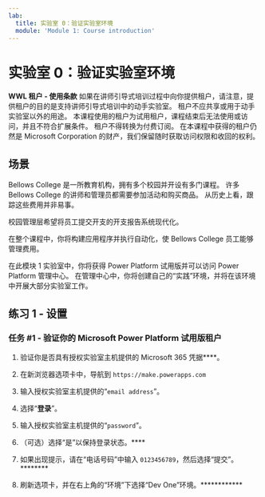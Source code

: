 ```yaml
---
lab:
  title: 实验室 0：验证实验室环境
  module: 'Module 1: Course introduction'
---
```


# 实验室 0：验证实验室环境

**WWL 租户 - 使用条款** 如果在讲师引导式培训过程中向你提供租户，请注意，提供租户的目的是支持讲师引导式培训中的动手实验室。 租户不应共享或用于动手实验室以外的用途。 本课程使用的租户为试用租户，课程结束后无法使用或访问，并且不符合扩展条件。 租户不得转换为付费订阅。 在本课程中获得的租户仍然是 Microsoft Corporation 的财产，我们保留随时获取访问权限和收回的权利。 

## 场景

Bellows College 是一所教育机构，拥有多个校园并开设有多门课程。 许多 Bellows College 的讲师和管理员都需要参加活动和购买商品。 从历史上看，跟踪这些费用并非易事。

校园管理层希望将员工提交开支的开支报告系统现代化。 

在整个课程中，你将构建应用程序并执行自动化，使 Bellows College 员工能够管理费用。

在此模块 1 实验室中，你将获得 Power Platform 试用版并可以访问 Power Platform 管理中心。 在管理中心中，你将创建自己的“实践”环境，并将在该环境中开展大部分实验室工作。


## 练习 1 - 设置

### 任务 #1 - 验证你的 Microsoft Power Platform 试用版租户

1.  验证你是否具有授权实验室主机提供的 Microsoft 365 凭据****。 

2.  在新浏览器选项卡中，导航到 `https://make.powerapps.com`

3.  输入授权实验室主机提供的“`email address`”。 

4.  选择“**登录**”。 

5.  输入授权实验室主机提供的“`password`”。 

6.  （可选）选择“是”以保持登录状态。****

7.  如果出现提示，请在“电话号码”中输入 `0123456789`，然后选择“提交”。********

8.  刷新选项卡，并在右上角的“环境”下选择“Dev One”环境。************ 

